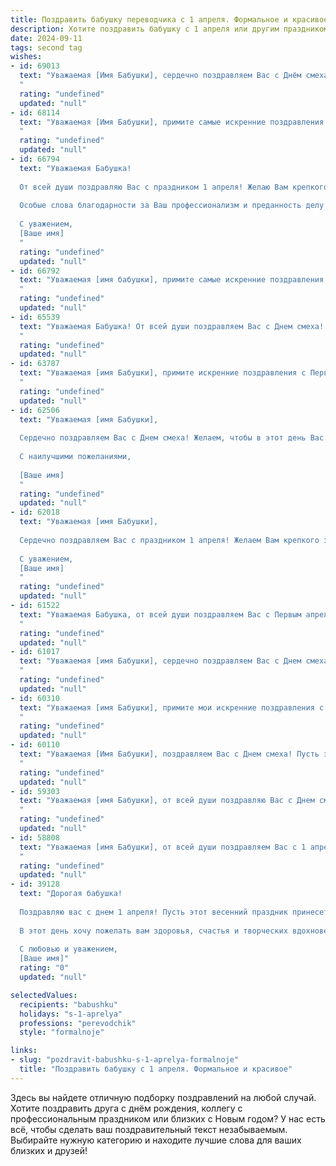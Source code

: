 ```yaml
---
title: Поздравить бабушку переводчика с 1 апреля. Формальное и красивое
description: Хотите поздравить бабушку с 1 апреля или другим праздником? Наш ИИ создаст незабываемое поздравление, а вы обязательно выделитесь среди других.  
date: 2024-09-11
tags: second tag
wishes:
- id: 69013
  text: "Уважаемая [Имя Бабушки], сердечно поздравляем Вас с Днём смеха! Желаем Вам  ярких и позитивных эмоций, чтобы каждый день  был наполнен радостью и  легкостью, как  весенний  ветер. Пусть  Ваша  профессиональная  жизнь  будет  наполнена  интересными  проектами и  радостными  открытиями.  Счастья,  здоровья и  радости  Вам  в  этот  прекрасный  день!
  "
  rating: "undefined"
  updated: "null"
- id: 68114
  text: "Уважаемая [Имя Бабушки], примите самые искренние поздравления с Днём смеха!  Желаю Вам,  чтобы  жизнь была полна радости,  юмора и оптимизма,  а Ваша  неиссякаемая энергия и  талант переводчика  радовали Вас и всех вокруг.
  "
  rating: "undefined"
  updated: "null"
- id: 66794
  text: "Уважаемая Бабушка!
  
  От всей души поздравляю Вас с праздником 1 апреля! Желаю Вам крепкого здоровья, весеннего настроения и радости от каждой прожитой минуты. Пусть этот день принесет Вам много улыбок и приятных моментов.
  
  Особые слова благодарности за Ваш профессионализм и преданность делу перевода. Вы – настоящий мастер своего дела и источник вдохновения для многих.
  
  С уважением,
  [Ваше имя]
  "
  rating: "undefined"
  updated: "null"
- id: 66792
  text: "Уважаемая [имя бабушки], примите самые искренние поздравления с Первым апреля! Желаю Вам  крепкого здоровья, оптимизма и новых интересных переводов, которые откроют Вам мир в новом свете. Пусть этот день принесет Вам радость и теплоту, а Ваша работа всегда будет востребована и высоко цениться!
  "
  rating: "undefined"
  updated: "null"
- id: 65539
  text: "Уважаемая Бабушка! От всей души поздравляем Вас с Днем смеха! Желаем Вам  оставаться всегда такой же жизнерадостной, оптимистичной и талантливой. Пусть Ваш  переводческий талант  и  опыт  приносят Вам радость и удовлетворение!
  "
  rating: "undefined"
  updated: "null"
- id: 63787
  text: "Уважаемая [имя Бабушки], примите искренние поздравления с Первым апреля! Желаем Вам крепкого здоровья, бодрости духа, творческого вдохновения и новых интересных переводов. Пусть каждый день приносит радость и новые открытия.
  "
  rating: "undefined"
  updated: "null"
- id: 62506
  text: "Уважаемая [имя Бабушки],
  
  Сердечно поздравляем Вас с Днем смеха! Желаем, чтобы в этот день Вас окружала атмосфера радости,  юмора и теплоты. Пусть каждый Ваш перевод звучит легко и гармонично, а труд приносит Вам удовлетворение и признание.
  
  С наилучшими пожеланиями,
  
  [Ваше имя]
  "
  rating: "undefined"
  updated: "null"
- id: 62018
  text: "Уважаемая [имя Бабушки],
  
  Сердечно поздравляем Вас с праздником 1 апреля! Желаем Вам крепкого здоровья, благополучия и процветания. Пусть Ваша жизнь будет наполнена радостью, теплом и любовью!
  
  С уважением,
  [Ваше имя]
  "
  rating: "undefined"
  updated: "null"
- id: 61522
  text: "Уважаемая Бабушка, от всей души поздравляем Вас с Первым апреля! Пусть этот день принесет Вам море улыбок, позитивных эмоций и приятных неожиданностей. Желаем Вам крепкого здоровья, творческого вдохновения и неиссякаемой энергии. Пусть Ваша работа переводчиком всегда приносит Вам удовлетворение и признание!
  "
  rating: "undefined"
  updated: "null"
- id: 61017
  text: "Уважаемая [имя Бабушки], сердечно поздравляем Вас с Днем смеха! Желаем Вам неизменного оптимизма, светлого юмора и радости в каждый день. Пусть Ваша профессия переводчика приносит Вам удовольствие и новые открытия. Будьте здоровы и счастливы!
  "
  rating: "undefined"
  updated: "null"
- id: 60310
  text: "Уважаемая [имя Бабушки], примите мои искренние поздравления с Первым апреля! Желаю Вам  прекрасного праздничного дня, наполненного радостью и теплом, а также успехов в Вашей нелёгкой, но такой важной профессии переводчика. Пусть Ваш талант и опыт всегда будут востребованы, а Ваша работа приносит Вам удовлетворение и признание.
  "
  rating: "undefined"
  updated: "null"
- id: 60110
  text: "Уважаемая [Имя Бабушки], поздравляем Вас с Днем смеха! Пусть этот день принесет Вам много радости, улыбок и приятных сюрпризов. Желаем Вам крепкого здоровья, оптимизма и новых, интересных переводов!
  "
  rating: "undefined"
  updated: "null"
- id: 59303
  text: "Уважаемая [имя Бабушки], от всей души поздравляю Вас с Днем смеха! Пусть этот день принесет Вам множество радостных улыбок, интересных событий и приятных сюрпризов. Желаю Вам крепкого здоровья, оптимизма, вдохновения и новых профессиональных  успехов в Вашей непростой, но такой важной профессии переводчика.
  "
  rating: "undefined"
  updated: "null"
- id: 58808
  text: "Уважаемая [имя Бабушки], от всей души поздравляем Вас с 1 апреля! Желаем Вам крепкого здоровья, благополучия и вдохновения в Вашей непростой, но такой нужной профессии переводчика. Пусть каждый день приносит Вам новые знания, интересные задачи и заслуженное признание!
  "
  rating: "undefined"
  updated: "null"
- id: 39128
  text: "Дорогая бабушка!
  
  Поздравляю вас с днем 1 апреля! Пусть этот весенний праздник принесет вам радость, улыбки и веселое настроение. Вы, как настоящий мастер слова, умеете делать мир вокруг ярче и светлее. Ваши глубокие знания и любовь к языкам вдохновляют всех нас.
  
  В этот день хочу пожелать вам здоровья, счастья и творческих вдохновений! Пусть каждый новый день дарит вам только положительные эмоции и приятные сюрпризы.
  
  С любовью и уважением,
  [Ваше имя]"
  rating: "0"
  updated: "null"

selectedValues:
  recipients: "babushku"
  holidays: "s-1-aprelya"
  professions: "perevodchik"
  style: "formalnoje"

links:
- slug: "pozdravit-babushku-s-1-aprelya-formalnoje"
  title: "Поздравить бабушку с 1 апреля. Формальное и красивое"
---
```


Здесь вы найдете отличную подборку поздравлений на любой случай. 
Хотите поздравить друга с днём рождения, коллегу с профессиональным праздником или близких с Новым годом? У нас есть всё, чтобы сделать ваш поздравительный текст незабываемым. Выбирайте нужную категорию и находите лучшие слова для ваших близких и друзей!
